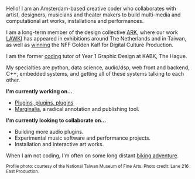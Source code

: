 
Hello! I am an Amsterdam-based creative coder who collaborates with artist, designers, musicians and theater makers to build multi-media and computational art works, installations and performances.

I am a long-term member of the design collective [ARK](https://ark.amsterdam), where our work [LAWKI](https://lawki.online) has appeared in exhibitions around The Netherlands and in Taiwan, as well as [winning](https://www.filmfestival.nl/en/film/lawki-life-as-we-know-it) the NFF Golden Kalf for Digital Culture Production.

I am the former [coding](https://arranlyon.com/coding) tutor of Year 1 Graphic Design at KABK, The Hague.

My specialties are python, data science, audio/dsp, web front and backend, C++, embedded systems, and getting all of these systems talking to each other.

**I'm currently working on...**
  - [Plugins, plugins, plugins](https://github.com/ThunderboomRecords/WAIVE)
  - [Marginalia](https://github.com/al165/MarginaliaDemo), a radical annotation and publishing tool.

**I'm currently looking to collaborate on...**
  - Building more audio plugins.
  - Experimental music software and performance projects.
  - Installation and interactive art works.


When I am not coding, I'm often on some long distant [biking adventure](https://whereis.arranlyon.com).

<sub>Profile photo: courtesy of the National Taiwan Museum of Fine Arts. Photo credit: Lane 216 East Production.</sub>
